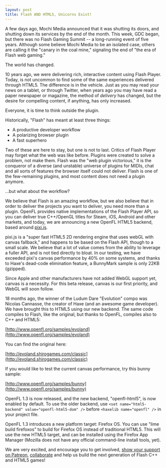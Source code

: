 ```yaml
---
layout: post
title: Flash AND HTML5, Unicorns Exist!
---
```

A few days ago, Mochi Media announced that it was shutting its doors, and shutting down its services by the end of the month. This week, GDC began, but there was no Flash Gaming Summit -- a long-running event of five years. Although some believe Mochi Media to be an isolated case, others are calling it the "canary in the coal mine," signaling the end of "the era of Flash web gaming."

The world has changed.

10 years ago, we were delivering rich, interactive content using Flash Player. Today, is not uncommon to find some of the same experiences delivered through HTML5. The difference is in the vehicle. Just as you may read your news on a tablet, or through Twitter, when years ago you may have read a paper newspaper or magazine, the method of _delivery_ has changed, but the desire for compelling content, if anything, has only increased.

Everyone, it is time to think outside the plugin.

Historically, "Flash" has meant at least three things:

 * A productive developer workflow
 * A polarizing browser plugin
 * A fast superhero

Two of these are here to stay, but one is not to last. Critics of Flash Player may forget what the web was like before. Plugins were created to solve a problem, not make them. Flash was the "web plugin victorious," it is the conqueror of a diverse (and unstable) universe of plugins for MIDIs, chat and all sorts of features the browser itself could not deliver. Flash is one of the few-remaining plugins, and most content does not need a plugin anymore.

...but what about the workflow?

We believe that Flash is an amazing workflow, but we also believe that in order to deliver the projects you want to deliver, you need more than a plugin. OpenFL provides native implementations of the Flash Player API, so you can deliver true C++/OpenGL titles for Steam, iOS, Android and other markets, and today, we are announcing a new OpenFL HTML5 backend, based around [pixi.js](https://github.com/goodboydigital/pixi.js).

pixi.js is a "super fast HTML5 2D rendering engine that uses webGL with canvas fallback," and happens to be based on the Flash API, though to a small scale. We believe that a lot of value comes from the ability to leverage a fuller API, and is not tied directly to bloat. In our testing, we have exceeded pixi's canvas performance by 40% on some systems, and thanks to Haxe's dead-code elimination feature, a BunnyMark sample is only 22KB (gzipped). 

Since Apple and other manufacturers have not added WebGL support yet, canvas is a necessity. For this beta release, canvas is our first priority, and WebGL will soon follow.

18 months ago, the winner of the Ludum Dare "Evolution" compo was Nicolas Cannasse, the creator of Haxe (and an awesome game developer). We have brought this to HTML5 using our new backend. The same code compiles to Flash, like the original, but thanks to OpenFL, compiles also to C++ and HTML5:

[http://www.openfl.org/samples/evoland](http://www.openfl.org/samples/evoland)

You can find the original here:

[http://evoland.shirogames.com/classic](http://evoland.shirogames.com/classic)

If you would like to test the current canvas performance, try this bunny sample:

[http://www.openfl.org/samples/bunny](http://www.openfl.org/samples/bunny)

OpenFL 1.3 is now released, and the new backend, "openfl-html5", is now enabled by default. To use the older backend, use `<set name="html5-backend" value="openfl-html5-dom" />` before `<haxelib name="openfl" />` in your project file.

OpenFL 1.3 introduces a new platform target: Firefox OS. You can use "lime build firefoxos" to build for Firefox OS instead of traditional HTML5. This will use the new HTML5 target, and can be installed using the Firefox App Manager (Mozilla does not have any official command-line install tools, yet).

We are very excited, and encourage you to get involved, [show your support on Patreon](http://patreon.com/openfl), [collaborate](https://github.com/openfl/openfl-html5) and help us build the next generation of Flash C++ and HTML5 games!
